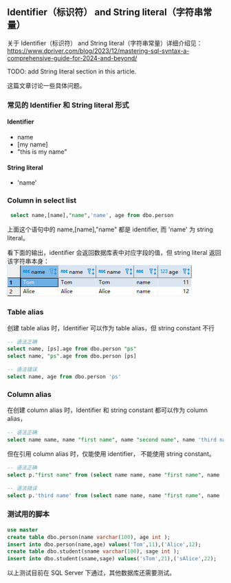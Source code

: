 ## Identifier（标识符） and String literal（字符串常量）

关于 Identifier（标识符） and String literal（字符串常量）详细介绍见：
https://www.dpriver.com/blog/2023/12/mastering-sql-syntax-a-comprehensive-guide-for-2024-and-beyond/

TODO: add String literal section in this article.

这篇文章讨论一些具体问题。

### 常见的 Identifier 和 String literal 形式
#### Identifier
- name
- [my name]
- "this is my name"

#### String literal
- 'name'



### Column in select list
```sql
 select name,[name],"name",'name', age from dbo.person
```
上面这个语句中的 name,[name],"name" 都是 identifier, 而 'name' 为 string literal。

看下面的输出，identifier 会返回数据库表中对应字段的值，但 string literal 返回该字符串本身：
![images](identifier-and-string-literal01.png)


### Table alias
创建 table alias 时，Identifier 可以作为 table alias，但 string constant 不行
```sql
-- 语法正确
select name, [ps].age from dbo.person "ps"
select name, "ps".age from dbo.person [ps]
```

```sql
-- 语法错误
select name, age from dbo.person 'ps'
```

### Column alias

在创建 column alias 时，Identifier 和 string constant 都可以作为 column alias，
```sql
-- 语法正确
select name name, name "first name", name "second name", name 'third name'  from dbo.person
```

但在引用 column alias 时，仅能使用 identifier， 不能使用 string constant。
```sql
-- 语法正确
select p."first name" from (select name name, name "first name", name [second name], name 'third name'  from dbo.person) p
```

```sql
-- 语法错误
select p.'third name' from (select name name, name "first name", name [second name], name 'third name'  from dbo.person) p
```

### 测试用的脚本
```sql
use master
create table dbo.person(name varchar(100), age int );
insert into dbo.person(name,age) values('Tom',11),('Alice',12);
create table dbo.student(sname varchar(100), sage int );
insert into dbo.student(sname,sage) values('sTom',21),('sAlice',22);
```
以上测试目前在 SQL Server 下通过，其他数据库还需要测试。
